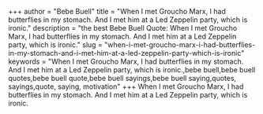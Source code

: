 +++
author = "Bebe Buell"
title = "When I met Groucho Marx, I had butterflies in my stomach. And I met him at a Led Zeppelin party, which is ironic."
description = "the best Bebe Buell Quote: When I met Groucho Marx, I had butterflies in my stomach. And I met him at a Led Zeppelin party, which is ironic."
slug = "when-i-met-groucho-marx-i-had-butterflies-in-my-stomach-and-i-met-him-at-a-led-zeppelin-party-which-is-ironic"
keywords = "When I met Groucho Marx, I had butterflies in my stomach. And I met him at a Led Zeppelin party, which is ironic.,bebe buell,bebe buell quotes,bebe buell quote,bebe buell sayings,bebe buell saying,quotes, sayings,quote, saying, motivation"
+++
When I met Groucho Marx, I had butterflies in my stomach. And I met him at a Led Zeppelin party, which is ironic.
